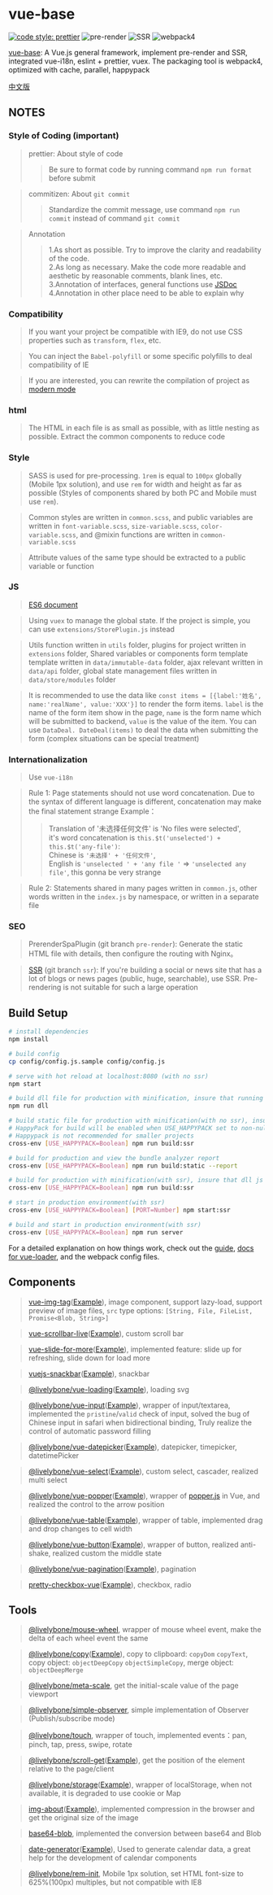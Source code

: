 # vue-base
[![code style: prettier](https://img.shields.io/badge/code_style-prettier-ff69b4.svg?style=flat-square)](https://github.com/prettier/prettier)
![pre-render](https://img.shields.io/badge/realized-pre--render-blue.svg "pre-render")
![SSR](https://img.shields.io/badge/realized-SSR-blue.svg "SSR")
![webpack4](https://img.shields.io/badge/pack-webpack4-blue.svg "webpack4")

[vue-base](https://github.com/livelybone/vue-base): A Vue.js general framework, implement pre-render and SSR, integrated vue-i18n, eslint + prettier, vuex. The packaging tool is webpack4, optimized with cache, parallel, happypack

[中文版](./README-ZH.md)

## NOTES

### Style of Coding (important)

> prettier: About style of code
>> Be sure to format code by running command ` npm run format ` before submit

> commitizen: About `git commit`
>> Standardize the commit message, <span color=red>use command `npm run commit` instead of command `git commit`</span>

> Annotation
>> 1.As short as possible. Try to improve the clarity and readability of the code.<br>
   2.As long as necessary. Make the code more readable and aesthetic by reasonable comments, blank lines, etc.<br>
   3.Annotation of interfaces, general functions use [JSDoc](http://usejsdoc.org/index.html) <br>
   4.Annotation in other place need to be able to explain why

### Compatibility

> If you want your project be compatible with IE9, do not use CSS properties such as `transform`, `flex`, etc.

> You can inject the `Babel-polyfill` or some specific polyfills  to deal compatibility of IE

> If you are interested, you can rewrite the compilation of project as [modern mode](https://philipwalton.com/articles/deploying-es2015-code-in-production-today/)

### html

> The HTML in each file is as small as possible, with as little nesting as possible. Extract the common components to reduce code

### Style

> SASS is used for pre-processing. `1rem` is equal to `100px` globally (Mobile 1px solution), and use `rem` for width and height as far as possible (Styles of components shared by both PC and Mobile must use `rem`).

> Common styles are written in `common.scss`, and public variables are written in `font-variable.scss`, `size-variable.scss`, `color-variable.scss`, and @mixin functions are written in `common-variable.scss`

> Attribute values of the same type should be extracted to a public variable or function

### JS

> [ES6 document](http://es6.ruanyifeng.com/)

> Using `vuex` to manage the global state. If the project is simple, you can use `extensions/StorePlugin.js` instead

> Utils function written in `utils` folder, plugins for project written in `extensions` folder, Shared variables or components form template template written in `data/immutable-data` folder, ajax relevant written in `data/api` folder, global state management files written in ` data/store/modules ` folder

> It is recommended to use the data like `const items = [{label:'姓名', name:'realName', value:'XXX'}]` to render the form items. `label` is the name of the form item show in the page, `name` is the form name which will be submitted to backend, `value` is the value of the item. You can use `DataDeal. DateDeal(items)` to deal the data when submitting the form (complex situations can be special treatment)

### Internationalization

> Use `vue-i18n`

> Rule 1: Page statements should not use word concatenation. Due to the syntax of different language is different, concatenation may make the final statement strange
> Example：
>> Translation of '未选择任何文件' is 'No files were selected',<br>
>> it's word concatenation is `this.$t('unselected') + this.$t('any-file')`:<br>
>> Chinese is `'未选择' + '任何文件'`,<br>
>> English is `'unselected ' + 'any file '` => `'unselected any file'`, this gonna be very strange

> Rule 2: Statements shared in many pages written in `common.js`, other words written in the `index.js` by namespace, or written in a separate file

### SEO

> PrerenderSpaPlugin (git branch `pre-render`): Generate the static HTML file with details, then configure the routing with Nginx。

> [SSR](https://ssr.vuejs.org/) (git branch `ssr`): If you're building a social or news site that has a lot of blogs or news pages (public, huge, searchable), use SSR. Pre-rendering is not suitable for such a large operation

## Build Setup

``` bash
# install dependencies
npm install

# build config
cp config/config.js.sample config/config.js

# serve with hot reload at localhost:8080 (with no ssr)
npm start

# build dll file for production with minification, insure that running after the `dlls` in `webpack.dll.conf.js` changed
npm run dll

# build static file for production with minification(with no ssr), insure that dll js files exist before running, or it will throw an Error about DllReferencePlugin
# HappyPack for build will be enabled when USE_HAPPYPACK set to non-null
# Happypack is not recommended for smaller projects
cross-env [USE_HAPPYPACK=Boolean] npm run build:ssr

# build for production and view the bundle analyzer report
cross-env [USE_HAPPYPACK=Boolean] npm run build:static --report

# build for production with minification(with ssr), insure that dll js files exist before running, or it will throw an Error about DllReferencePlugin
cross-env [USE_HAPPYPACK=Boolean] npm run build:ssr

# start in production environment(with ssr)
cross-env [USE_HAPPYPACK=Boolean] [PORT=Number] npm start:ssr

# build and start in production environment(with ssr)
cross-env [USE_HAPPYPACK=Boolean] npm run server
```

For a detailed explanation on how things work, check out the [guide](http://vuejs-templates.github.io/webpack/), [docs for vue-loader](http://vuejs.github.io/vue-loader), and the webpack config files.

## Components

> [vue-img-tag](https://github.com/livelybone/vue-img-tag)([Example](https://livelybone.github.io/vue/vue-img-tag/)), image component, support lazy-load, support preview of image files, `src` type options: `[String, File, FileList, Promise<Blob, String>]`

> [vue-scrollbar-live](https://github.com/livelybone/vue-scrollbar-live)([Example](https://livelybone.github.io/vue/vue-scrollbar-live/)), custom scroll bar

> [vue-slide-for-more](https://github.com/livelybone/vue-slide-for-more)([Example](https://livelybone.github.io/vue/vue-slide-for-more/)), implemented feature: slide up for refreshing, slide down for load more

> [vuejs-snackbar](https://github.com/livelybone/vuejs-snackbar)([Example](https://livelybone.github.io/vue/vuejs-snackbar/)), snackbar

> [@livelybone/vue-loading](https://github.com/livelybone/vue-loading)([Example](https://livelybone.github.io/vue/vue-loading/)), loading svg

> [@livelybone/vue-input](https://github.com/livelybone/vue-input)([Example](https://livelybone.github.io/vue/vue-input/)), wrapper of input/textarea, implemented the `pristine`/`valid` check of input, solved the bug of Chinese input in safari when bidirectional binding, Truly realize the control of automatic password filling

> [@livelybone/vue-datepicker](https://github.com/livelybone/vue-datepicker)([Example](https://livelybone.github.io/vue/vue-datepicker/)), datepicker, timepicker, datetimePicker

> [@livelybone/vue-select](https://github.com/livelybone/vue-select)([Example](https://livelybone.github.io/vue/vue-select/)), custom select, cascader, realized multi select

> [@livelybone/vue-popper](https://github.com/livelybone/vue-popper)([Example](https://livelybone.github.io/vue/vue-popper/)), wrapper of [popper.js](https://popper.js.org) in Vue, and realized the control to the arrow position

> [@livelybone/vue-table](https://github.com/livelybone/vue-table)([Example](https://livelybone.github.io/vue/vue-table/)), wrapper of table, implemented drag and drop changes to cell width

> [@livelybone/vue-button](https://github.com/livelybone/vue-button)([Example](https://livelybone.github.io/vue/vue-button/)), wrapper of button, realized anti-shake, realized custom the middle state

> [@livelybone/vue-pagination](https://github.com/livelybone/vue-pagination)([Example](https://livelybone.github.io/vue/vue-pagination/)), pagination

> [pretty-checkbox-vue](https://github.com/hamed-ehtesham/pretty-checkbox-vue)([Example](https://hamed-ehtesham.github.io/pretty-checkbox-vue/)), checkbox, radio


## Tools

> [@livelybone/mouse-wheel](https://github.com/livelybone/mouse-wheel), wrapper of mouse wheel event, make the delta of each wheel event the same

> [@livelybone/copy](https://github.com/livelybone/copy)([Example](https://livelybone.github.io/tool/copy/)), copy to clipboard: `copyDom` `copyText`, copy object: `objectDeepCopy` `objectSimpleCopy`, merge object: `objectDeepMerge`

> [@livelybone/meta-scale](https://github.com/livelybone/meta-scale), get the initial-scale value of the page viewport

> [@livelybone/simple-observer](https://github.com/livelybone/simple-observer), simple implementation of Observer (Publish/subscribe mode)

> [@livelybone/touch](https://github.com/livelybone/touch), wrapper of touch, implemented events：pan, pinch, tap, press, swipe, rotate

> [@livelybone/scroll-get](https://github.com/livelybone/scroll-get)([Example](https://livelybone.github.io/tool/scroll-get/)), get the position of the element relative to the page/client

> [@livelybone/storage](https://github.com/livelybone/storage)([Example](https://livelybone.github.io/tool/storage/)), wrapper of localStorage, when not available, it is degraded to use cookie or Map

> [img-about](https://github.com/livelybone/img-about)([Example](https://livelybone.github.io/tool/img-about/)), implemented compression in the browser and get the original size of the image

> [base64-blob](https://github.com/livelybone/base64-blob), implemented the conversion between base64 and Blob

> [date-generator](https://github.com/livelybone/date-generator)([Example](https://livelybone.github.io/tool/date-generator/)), Used to generate calendar data, a great help for the development of calendar components

> [@livelybone/rem-init](https://github.com/livelybone/rem-init), Mobile 1px solution, set HTML font-size to 625%(100px) multiples, but not compatible with IE8

